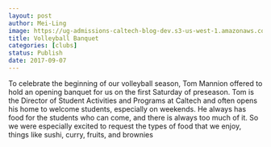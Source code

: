 ```yaml
---
layout: post
author: Mei-Ling
image: https://ug-admissions-caltech-blog-dev.s3-us-west-1.amazonaws.com/old_pictures/caltech_as_it_happens/6a0105349b8251970b01b8d2a6abb8970c.jpg
title: Volleyball Banquet
categories: [clubs]
status: Publish
date: 2017-09-07
---
```


To celebrate the beginning of our volleyball season, Tom Mannion offered to hold an opening banquet for us on the first Saturday of preseason. Tom is the Director of Student Activities and Programs at Caltech and often opens his home to welcome students, especially on weekends. He always has food for the students who can come, and there is always too much of it. So we were especially excited to request the types of food that we enjoy, things like sushi, curry, fruits, and brownies

